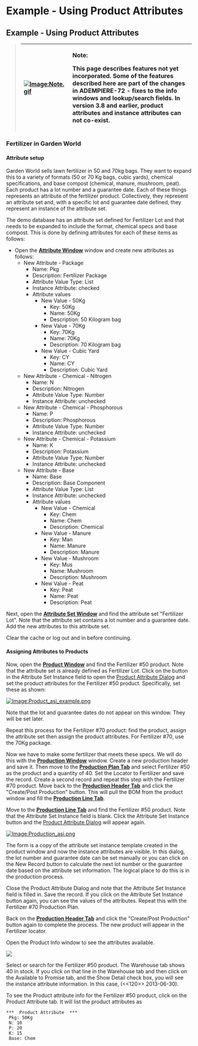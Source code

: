 # Example - Using Product Attributes



## Example - Using Product Attributes <a id="firstHeading"></a>

> <table>
>   <thead>
>     <tr>
>       <th style="text-align:left"><a href="http://wiki.adempiere.net/File:Note.gif"><img src="http://wiki.adempiere.net/images/6/62/Note.gif" alt="Image:Note.gif"/></a>
>       </th>
>       <th style="text-align:left">
>         <p><b>Note:</b>
>         </p>
>         <p>This page describes features not yet incorporated. Some of the features
>           described here are part of the changes in ADEMPIERE-72 - fixes to the info
>           windows and lookup/search fields. In version 3.8 and earlier, product attributes
>           and instance attributes can not co-exist.</p>
>       </th>
>     </tr>
>   </thead>
>   <tbody></tbody>
> </table>



### Fertilizer in Garden World



#### Attribute setup

Garden World sells lawn fertilizer in 50 and 70kg bags. They want to expand this to a variety of formats \(50 or 70 Kg bags, cubic yards\), chemical specifications, and base compost \(chemical, manure, mushroom, peat\). Each product has a lot number and a guarantee date. Each of these things represents an attribute of the fertilizer product. Collectively, they represent an attribute set and, with a specific lot and guarantee date defined, they represent an instance of the attribute set.

The demo database has an attribute set defined for Fertilizer Lot and that needs to be expanded to include the format, chemical specs and base compost. This is done by defining attributes for each of these items as follows:

* Open the [**Attribute Window**](http://wiki.adempiere.net/ManPageW_Attribute) window and create new attributes as follows:
  * New Attribute - Package
    * Name: Pkg
    * Description: Fertilizer Package
    * Attribute Value Type: List
    * Instance Attribute: checked
    * Attribute values
      * New Value - 50Kg
        * Key: 50Kg
        * Name: 50Kg
        * Description: 50 Kilogram bag
      * New Value - 70Kg
        * Key: 70Kg
        * Name: 70Kg
        * Description: 70 Kilogram bag
      * New Value - Cubic Yard
        * Key: CY
        * Name: CY
        * Description: Cubic Yard
  * New Attribute - Chemical - Nitrogen
    * Name: N
    * Description: Nitrogen
    * Attribute Value Type: Number
    * Instance Attribute: unchecked
  * New Attribute - Chemical - Phosphorous
    * Name: P
    * Description: Phosphorous
    * Attribute Value Type: Number
    * Instance Attribute: unchecked
  * New Attribute - Chemical - Potassium
    * Name: K
    * Description: Potassium
    * Attribute Value Type: Number
    * Instance Attribute: unchecked
  * New Attribute - Base
    * Name: Base
    * Description: Base Component
    * Attribute Value Type: List
    * Instance Attribute: unchecked
    * Attribute values
      * New Value - Chemical
        * Key: Chem
        * Name: Chem
        * Description: Chemical
      * New Value - Manure
        * Key: Man
        * Name: Manure
        * Description: Manure
      * New Value - Mushroom
        * Key: Mus
        * Name: Mushroom
        * Description: Mushroom
      * New Value - Peat
        * Key: Peat
        * Name: Peat
        * Description: Peat

Next, open the [**Attribute Set Window**](http://wiki.adempiere.net/ManPageW_AttributeSet) and find the attribute set "Fertilizer Lot". Note that the attribute set contains a lot number and a guarantee date. Add the new attributes to this attribute set.

Clear the cache or log out and in before continuing.

#### Assigning Attributes to Products

Now, open the [**Product Window**](http://wiki.adempiere.net/ManPageW_Product) and find the Fertilizer \#50 product. Note that the attribute set is already defined as Fertilizer Lot. Click on the button in the Attribute Set Instance field to open the [Product Attribute Dialog](http://wiki.adempiere.net/Product_Attribute_Dialog) and set the product attributes for the Fertilizer \#50 product. Specifically, set these as shown:

[![Image:Product\_asi\_example.png&#x200E;](http://wiki.adempiere.net/images/a/ab/Product_asi_example.png)](http://wiki.adempiere.net/File:Product_asi_example.png)

Note that the lot and guarantee dates do not appear on this window. They will be set later.

Repeat this process for the Fertilizer \#70 product: find the product, assign the attribute set then assign the product attributes. For Fertilizer \#70, use the 70Kg package.

Now we have to make some fertilizer that meets these specs. We will do this with the [**Production Window**](http://wiki.adempiere.net/ManPageW_Production) window. Create a new production header and save it. Then move to the [**Production Plan Tab**](http://wiki.adempiere.net/ManPageW_Production#Tab:_ProductionPlan) and select Fertilizer \#50 as the product and a quantity of 40. Set the Locator to Fertilizer and save the record. Create a second record and repeat this step with the Fertilizer \#70 product. Move back to the [**Production Header Tab**](http://wiki.adempiere.net/ManPageW_Production#Tab:_ProductionHeader) and click the "Create/Post Production" button. This will pull the BOM from the product window and fill the [**Production Line Tab**](http://wiki.adempiere.net/ManPageW_Production#Tab:_ProductionLine).

Move to the [**Production Line Tab**](http://wiki.adempiere.net/ManPageW_Production#Tab:_ProductionLine) and find the Fertilizer \#50 product. Note that the Attribute Set Instance field is blank. Click the Attribute Set Instance button and the [Product Attribute Dialog](http://wiki.adempiere.net/Product_Attribute_Dialog) will appear again.

[![Image:Production\_asi.png&#x200E;](http://wiki.adempiere.net/images/3/35/Production_asi.png)](http://wiki.adempiere.net/File:Production_asi.png)

The form is a copy of the attribute set instance template created in the product window and now the instance attributes are visible. In this dialog, the lot number and guarantee date can be set manually or you can click on the New Record button to calculate the next lot number or the guarantee date based on the attribute set information. The logical place to do this is in the production process.

Close the Product Attribute Dialog and note that the Attribute Set Instance field is filled in. Save the record. If you click on the Attribute Set Instance button again, you can see the values of the attributes. Repeat this with the Fertilizer \#70 Production Plan.

Back on the [**Production Header Tab**](http://wiki.adempiere.net/ManPageW_Production#Tab:_ProductionHeader) and click the "Create/Post Production" button again to complete the process. The new product will appear in the Fertilizer locator.

Open the Product Info window to see the attributes available.

[![](http://wiki.adempiere.net/images/thumb/e/e4/Productinfo_fert50.png/800px-Productinfo_fert50.png)](http://wiki.adempiere.net/File:Productinfo_fert50.png)

Select or search for the Fertilizer \#50 product. The Warehouse tab shows 40 in stock. If you click on that line in the Warehouse tab and then click on the Available to Promise tab, and the Show Detail check box, you will see the instance attribute information. In this case, \(&lt;&lt;120&gt;&gt; 2013-06-30\).

To see the Product attribute info for the Fertilizer \#50 product, click on the Product Attribute tab. It will list the product attributes as

```text
***  Product Attribute  ***
 Pkg: 50Kg
 N: 10
 P: 20
 K: 15
 Base: Chem
```

